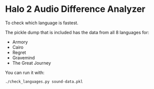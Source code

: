 # Halo 2 Audio Difference Analyzer

To check which language is fastest.

The pickle dump that is included has the data from all 8 languages for:

* Armory
* Cairo
* Regret
* Gravemind
* The Great Journey

You can run it with:
```
./check_languages.py sound-data.pkl
```
